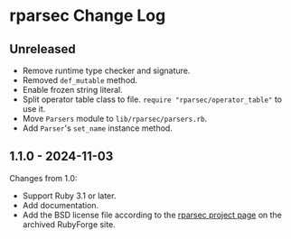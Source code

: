 # rparsec Change Log

## Unreleased

* Remove runtime type checker and signature.
* Removed `def_mutable` method.
* Enable frozen string literal.
* Split operator table class to file.  `require
  "rparsec/operator_table"` to use it.
* Move `Parsers` module to `lib/rparsec/parsers.rb`.
* Add `Parser`'s `set_name` instance method.

## 1.1.0 - 2024-11-03

Changes from 1.0:

* Support Ruby 3.1 or later.
* Add documentation.
* Add the BSD license file according to the [rparsec project page](https://web.archive.org/web/20140515214123/https://rubyforge.org/projects/rparsec/) on the archived RubyForge site.
